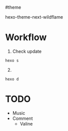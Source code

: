 #theme 

hexo-theme-next-wildflame

# Workflow

1. Check update

```
hexo s
```

2.
```
hexo d
```

# TODO

- Music
- Comment
  - Valine

